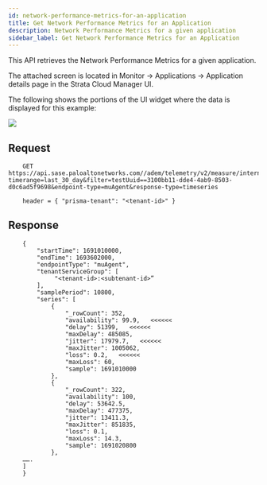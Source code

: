 ```yaml
---
id: network-performance-metrics-for-an-application
title: Get Network Performance Metrics for an Application
description: Network Performance Metrics for a given application
sidebar_label: Get Network Performance Metrics for an Application
---
```


This API retrieves the Network Performance Metrics for a given application.  

The attached screen is located in Monitor -> Applications -> Application details page in the Strata Cloud Manager UI.

The following shows the portions of the UI widget where the data is displayed for this example:

![](/sase/img/adem/DOCS-3771-network-performance-metircs-for-an-app.png)


## Request

```
    GET https://api.sase.paloaltonetworks.com//adem/telemetry/v2/measure/internet/metric? timerange=last_30_day&filter=testUuid==3100bb11-dde4-4ab9-8503-d0c6ad5f9698&endpoint-type=muAgent&response-type=timeseries
     
    header = { "prisma-tenant": "<tenant-id>" }
```

## Response

```
    {
        "startTime": 1691010000,
        "endTime": 1693602000,
        "endpointType": "muAgent",
        "tenantServiceGroup": [
             "<tenant-id>:<subtenant-id>”
        ],
        "samplePeriod": 10800,
        "series": [
            {
                "_rowCount": 352,
                "availability": 99.9,   <<<<<<
                "delay": 51399,   <<<<<<
                "maxDelay": 485085,
                "jitter": 17979.7,   <<<<<<
                "maxJitter": 1005062,
                "loss": 0.2,   <<<<<<
                "maxLoss": 60,
                "sample": 1691010000
            },
            {
                "_rowCount": 322,
                "availability": 100,
                "delay": 53642.5,
                "maxDelay": 477375,
                "jitter": 13411.3,
                "maxJitter": 851835,
                "loss": 0.1,
                "maxLoss": 14.3,
                "sample": 1691020800
            },
    …….
    ]
    }
```

